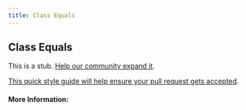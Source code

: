 ```yaml
---
title: Class Equals
---
```


## Class Equals

This is a stub. [Help our community expand it](https://github.com/freecodecamp/guides/tree/master/src/pages/articles/css/selectors/attribute/class-equals/index.md).

[This quick style guide will help ensure your pull request gets accepted](https://github.com/freeCodeCamp/guides/blob/master/README.md).

<!-- The article goes here, in GitHub-flavored Markdown. Feel free to add YouTube videos, images, and CodePen/JSBin embeds  -->

#### More Information:
<!-- Please add any articles you think might be helpful to read before writing the article -->


